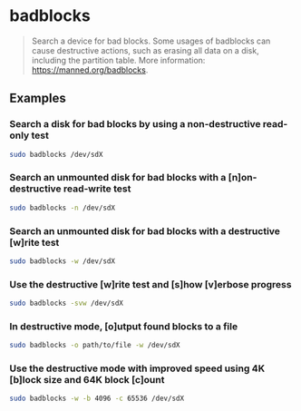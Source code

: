 # badblocks

> Search a device for bad blocks. Some usages of badblocks can cause destructive actions, such as erasing all data on a disk, including the partition table. More information: <https://manned.org/badblocks>.

## Examples

### Search a disk for bad blocks by using a non-destructive read-only test

```bash
sudo badblocks /dev/sdX
```

### Search an unmounted disk for bad blocks with a [n]on-destructive read-write test

```bash
sudo badblocks -n /dev/sdX
```

### Search an unmounted disk for bad blocks with a destructive [w]rite test

```bash
sudo badblocks -w /dev/sdX
```

### Use the destructive [w]rite test and [s]how [v]erbose progress

```bash
sudo badblocks -svw /dev/sdX
```

### In destructive mode, [o]utput found blocks to a file

```bash
sudo badblocks -o path/to/file -w /dev/sdX
```

### Use the destructive mode with improved speed using 4K [b]lock size and 64K block [c]ount

```bash
sudo badblocks -w -b 4096 -c 65536 /dev/sdX
```
